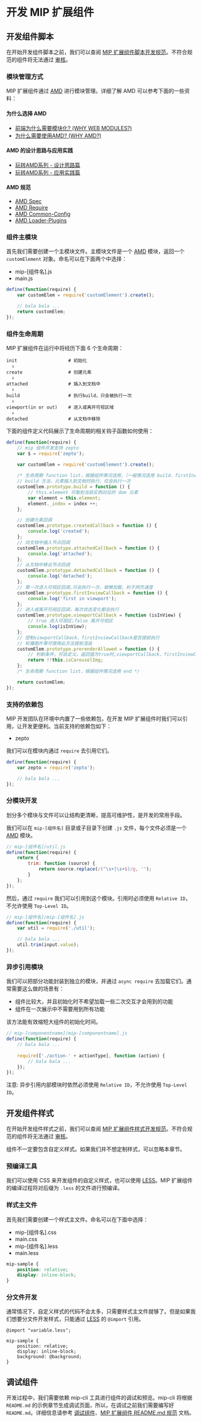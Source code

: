 开发 MIP 扩展组件
==============

开发组件脚本
------

在开始开发组件脚本之前，我们可以查阅 [MIP 扩展组件脚本开发规范](./spec-script.md)。不符合规范的组件将无法通过 [审核](./approve.md)。


### 模块管理方式

MIP 扩展组件通过 [AMD](https://github.com/amdjs/amdjs-api/wiki/AMD) 进行模块管理。详细了解 AMD 可以参考下面的一些资料：

#### 为什么选择 AMD

- [前端为什么需要模块化? (WHY WEB MODULES?)](http://requirejs.org/docs/why.html)
- [为什么需要使用AMD? (WHY AMD?)](http://requirejs.org/docs/whyamd.html)

#### AMD 的设计思路与应用实践

- [玩转AMD系列 - 设计思路篇](http://efe.baidu.com/blog/dissecting-amd-what/)
- [玩转AMD系列 - 应用实践篇](http://efe.baidu.com/blog/dissecting-amd-how/)

#### AMD 规范

- [AMD Spec](https://github.com/amdjs/amdjs-api/wiki/AMD)
- [AMD Require](https://github.com/amdjs/amdjs-api/wiki/require)
- [AMD Common-Config](https://github.com/amdjs/amdjs-api/wiki/Common-Config)
- [AMD Loader-Plugins](https://github.com/amdjs/amdjs-api/wiki/Loader-Plugins)


### 组件主模块

首先我们需要创建一个主模块文件。主模块文件是一个 [AMD](https://github.com/amdjs/amdjs-api/wiki/AMD) 模块，返回一个 `customElement` 对象。命名可以在下面两个中选择：

- mip-[组件名].js
- main.js

```javascript
define(function(require) {
    var customElem = require('customElement').create();

    // bala bala ...
    return customElem;
});
```

### 组件生命周期

MIP 扩展组件在运行中将经历下面 6 个生命周期：

```
init                   # 初始化  
  ↓  
create                 # 创建元素  
  ↓  
attached               # 插入到文档中  
  ↓   
build                  # 执行build，只会被执行一次   
  ↓     
viewport(in or out)    # 进入或离开可视区域   
  ↓    
detached               # 从文档中移除
```

下面的组件定义代码展示了生命周期的相关钩子函数如何使用：

```javascript
define(function(require) {
    // mip 组件开发支持 zepto
    var $ = require('zepto');
    
    var customElem = require('customElement').create();

    /* 生命周期 function list，根据组件情况选用，（一般情况选用 build、firstInviewCallback） start */
    // build 方法，元素插入到文档时执行，仅会执行一次
    customElem.prototype.build = function () {
        // this.element 可取到当前实例对应的 dom 元素
        var element = this.element;
        element._index = index ++;
    };

    // 创建元素回调
    customElem.prototype.createdCallback = function () {
        console.log('created');
    };
    // 向文档中插入节点回调
    customElem.prototype.attachedCallback = function () {
        console.log('attached');
    };
    // 从文档中移出节点回调
    customElem.prototype.detachedCallback = function () {
        console.log('detached');
    };
    // 第一次进入可视区回调,只会执行一次，做懒加载，利于网页速度
    customElem.prototype.firstInviewCallback = function () {
        console.log('first in viewport');
    };
    // 进入或离开可视区回调，每次状态变化都会执行
    customElem.prototype.viewportCallback = function (isInView) {
        // true 进入可视区;false 离开可视区
        console.log(isInView);
    };
    // 控制viewportCallback、firstInviewCallback是否提前执行
    // 轮播图片等可使用此方法提前渲染
    customElem.prototype.prerenderAllowed = function () {
        // 判断条件，可自定义。返回值为true时,viewportCallback、firstInviewCallback会在元素build后执行
        return !!this.isCarouselImg;
    };
    /* 生命周期 function list，根据组件情况选用 end */

    return customElem;
});
```

### 支持的依赖包

MIP 开发团队在环境中内置了一些依赖包，在开发 MIP 扩展组件时我们可以引用，让开发更便利。当前支持的依赖包如下：

- zepto

我们可以在模块内通过 `require` 去引用它们。

```javascript
define(function(require) {
    var zepto = require('zepto');

    // bala bala ...
});
```


### 分模块开发

划分多个模块与文件可以让结构更清晰，提高可维护性，是开发的常用手段。

我们可以在 `mip-[组件名]` 目录或子目录下创建 `.js` 文件，每个文件必须是一个 [AMD](https://github.com/amdjs/amdjs-api/wiki/AMD) 模块。

```javascript
// mip-[组件名]/util.js
define(function(require) {
    return {
        trim: function (source) {
            return source.replace(/(^\s+|\s+$)/g, '');
        }
    };
});
```

然后，通过 `require` 我们可以引用到这个模块。引用时必须使用 `Relative ID`，不允许使用 `Top-Level ID`。

```javascript
// mip-[组件名]/mip-[组件名].js
define(function(require) {
    var util = require('./util');

    // bala bala ...
    util.trim(input.value);
});
```

### 异步引用模块

我们可以把部分功能封装到独立的模块，并通过 `async require` 去加载它们。通常需要这么做的场景有：

- 组件比较大，并且初始化时不希望加载一些二次交互才会用到的功能
- 组件在一次展示中不需要用到所有功能

该方法能有效缩短大组件的初始化时间。

```javascript
// mip-[componentname]/mip-[componentname].js
define(function(require) {
    // bala bala ...
    
    require(['./action-' + actionType], function (action) {
        // bala bala ...
    });
});
```

注意: 异步引用内部模块时依然必须使用 `Relative ID`，不允许使用 `Top-Level ID`。


开发组件样式
------

在开始开发组件样式之前，我们可以查阅 [MIP 扩展组件样式开发规范](./spec-style.md)。不符合规范的组件将无法通过 [审核](./approve.md)。

组件不一定要包含自定义样式。如果我们并不想定制样式，可以忽略本章节。


### 预编译工具

我们可以使用 CSS 来开发组件的自定义样式，也可以使用 [LESS](http://lesscss.org/)。MIP 扩展组件的编译过程将对后缀为 `.less` 的文件进行预编译。


### 样式主文件

首先我们需要创建一个样式主文件。命名可以在下面中选择：

- mip-[组件名].css
- main.css
- mip-[组件名].less
- main.less

```css
mip-sample {
    position: relative;
    display: inline-block;
}
```

### 分文件开发

通常情况下，自定义样式的代码不会太多，只需要样式主文件就够了。但是如果我们想要分文件开发样式，只能通过 [LESS](http://lesscss.org/) 的 `@import` 引用。

```less
@import "variable.less";

mip-sample {
    position: relative;
    display: inline-block;
    background: @background;
}
```



调试组件
------

开发过程中，我们需要依赖 mip-cli 工具进行组件的调试和预览。mip-cli 将根据 `README.md` 的示例章节生成调试页面，所以，在调试之前我们需要编写好 `README.md`。详细信息请参考 [调试组件](./debug.md)、[MIP 扩展组件 README.md 规范](./spec-readme-md.md) 文档。


